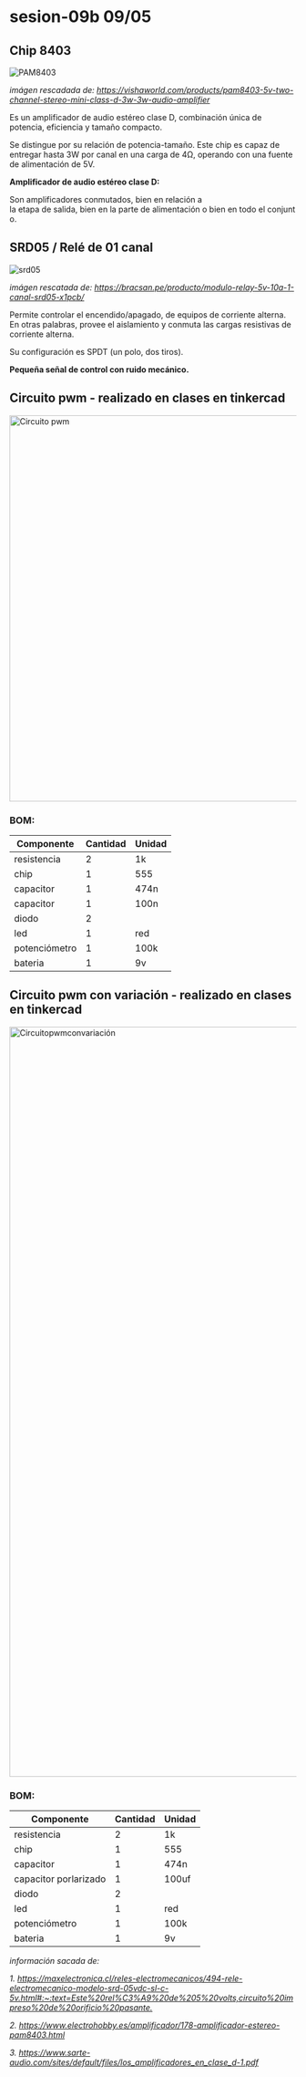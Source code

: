 # sesion-09b 09/05


## Chip 8403

![PAM8403](https://github.com/user-attachments/assets/77990228-3c5f-446f-af10-8bf4bbe240da)

_imágen rescadada de: <https://vishaworld.com/products/pam8403-5v-two-channel-stereo-mini-class-d-3w-3w-audio-amplifier>_

Es un amplificador de audio estéreo clase D, combinación única de potencia, eficiencia y tamaño compacto.

Se distingue por su relación de potencia-tamaño. Este chip es capaz de entregar hasta 3W por canal en una carga de 4Ω, operando con una fuente de alimentación de 5V. 

**Amplificador de audio estéreo clase D:** 

Son amplificadores conmutados, bien en relación a la etapa de salida, bien en la parte de alimentación o bien en todo el conjunto. 


## SRD05 / Relé de 01 canal

![srd05](https://github.com/user-attachments/assets/cff2cdcd-6604-4ff7-8ff0-142d6a39c7d0)

_imágen rescatada de: <https://bracsan.pe/producto/modulo-relay-5v-10a-1-canal-srd05-x1pcb/>_

Permite controlar el encendido/apagado, de equipos de corriente alterna. En otras palabras, provee el aislamiento y conmuta las cargas resistivas de corriente alterna. 

Su configuración es SPDT (un polo, dos tiros).

**Pequeña señal de control con ruido mecánico.**

## Circuito pwm - realizado en clases en tinkercad

<img width="677" alt="Circuito pwm " src="https://github.com/user-attachments/assets/6b430a90-d6de-4452-a5f8-6ecda5163f80" />

### BOM:

|Componente| Cantidad |Unidad|
 |----|------|------|
 |resistencia|2|1k|
 |chip |1|555|
 |capacitor|1|474n|
 |capacitor|1|100n|
 |diodo|2||
 |led|1|red|
 |potenciómetro|1|100k|
 |bateria|1| 9v|

## Circuito pwm con variación - realizado en clases en tinkercad

<img width="1315" alt="Circuitopwmconvariación" src="https://github.com/user-attachments/assets/adc2e5a1-1e4a-4fcc-9d06-603f7f83f895" />

### BOM:

|Componente| Cantidad |Unidad|
 |----|------|------|
 |resistencia|2|1k|
 |chip |1|555|
 |capacitor|1|474n|
 |capacitor porlarizado|1|100uf|
 |diodo|2||
 |led|1|red|
 |potenciómetro|1|100k|
 |bateria|1| 9v|

 
_información sacada de:_

_1. <https://maxelectronica.cl/reles-electromecanicos/494-rele-electromecanico-modelo-srd-05vdc-sl-c-5v.html#:~:text=Este%20rel%C3%A9%20de%205%20volts,circuito%20impreso%20de%20orificio%20pasante.>_

_2. <https://www.electrohobby.es/amplificador/178-amplificador-estereo-pam8403.html>_

_3. <https://www.sarte-audio.com/sites/default/files/los_amplificadores_en_clase_d-1.pdf>_


